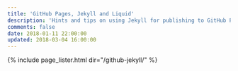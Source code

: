```yaml
---
title: 'GitHub Pages, Jekyll and Liquid'
description: 'Hints and tips on using Jekyll for publishing to GitHub Pages.'
comments: false
date: 2018-01-11 22:00:00
updated: 2018-03-04 16:00:00
---
```


{% include page_lister.html dir="/github-jekyll/" %}
